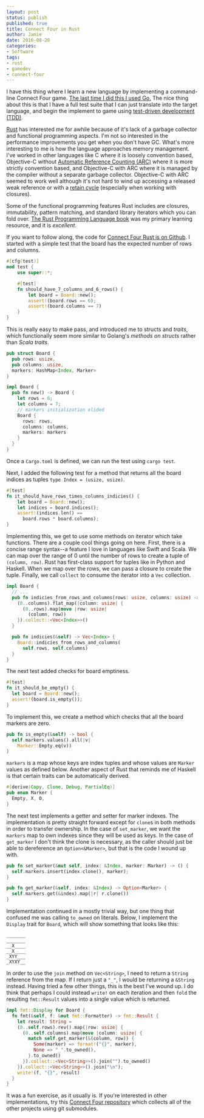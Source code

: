 ```yaml
---
layout: post
status: publish
published: true
title: Connect Four in Rust
author: Jamie
date: 2016-08-20
categories:
- Software
tags:
- rust
- gamedev
- connect-four
---
```



I have this thing where I learn a new language by implementing a
command-line Connect Four game.
[The last time I did this I used Go.](/programming/2013/10/02/connect-four-go.html)
The nice thing about this is that I have a full test suite that I can
just translate into the target language, and begin the implement to
game using [test-driven development
(TDD)](https://en.wikipedia.org/wiki/Test-driven_development).

[Rust](https://www.rust-lang.org/en-US/)
has interested me for awhile because of it's lack of a garbage
collector and functional programming aspects. I'm not so interested in
the performance improvements you get when you don't have GC. What's more
interesting to me is how the language approaches memory management. I've
worked in other languages like C where it is loosely convention based,
Objective-C without [Automatic Reference Counting
(ARC)](https://en.wikipedia.org/wiki/Automatic_Reference_Counting) where
it is more strictly convention based, and Objective-C with ARC where it
is managed by the compiler without a separate garbage collector.
Objective-C with ARC seemed to work well although it's not hard to wind
up accessing a released weak reference or with a [retain
cycle](https://digitalleaves.com/blog/2015/05/demystifying-retain-cycles-in-arc/)
(especially when working with closures).

Some of the functional programming features Rust includes are closures,
immutability, pattern matching, and standard library iterators which you
can fold over.  [The Rust Programming Language
book](https://doc.rust-lang.org/book/) was my primary learning resource,
and it is _excellent_.

If you want to follow along, the code for
[Connect Four Rust is on Github](https://github.com/jamiely/connect-four-rust).
I started with a simple test that the board has the expected number of
rows and columns.

```rust
#[cfg(test)]
mod test {
    use super::*;

    #[test]
    fn should_have_7_columns_and_6_rows() {
        let board = Board::new();
        assert!(board.rows == 6);
        assert!(board.columns == 7)
    }
}
```

This is really easy to make pass, and introduced me to structs and
_traits_, which functionally seem more similar to Golang's _methods on
structs_ rather than _Scala traits_.

```rust
pub struct Board {
  pub rows: usize,
  pub columns: usize,
  markers: HashMap<Index, Marker>
}

impl Board {
  pub fn new() -> Board {
    let rows = 6;
    let columns = 7;
    // markers initialization elided
    Board {
      rows: rows,
      columns: columns,
      markers: markers
    }
  }
}
```

Once a `Cargo.toml` is defined, we can run the test using `cargo test`.

Next, I added the following test for a method that returns all the board
indices as tuples `type Index = (usize, usize)`.

```rust
#[test]
fn it_should_have_rows_times_columns_indicies() {
    let board = Board::new();
    let indices = board.indices();
    assert!(indices.len() ==
      board.rows * board.columns);
}
```

Implementing this, we get to use some methods on iterator which take
functions. There are a couple cool things going on here. First, there is
a concise range syntax--a feature I love in languages like Swift and
Scala. We can map over the range of 0 until the number of rows to create
a tuple of `(column, row)`. Rust has first-class support for tuples like
in Python and Haskell. When we map over the rows, we can pass a closure
to create the tuple. Finally, we call `collect` to consume the iterator
into a `Vec` collection.

```rust
impl Board {
  // ...
  pub fn indicies_from_rows_and_columns(rows: usize, columns: usize) -> Vec<Index> {
    (0..columns).flat_map(|column: usize| {
      (0..rows).map(move |row: usize|
        (column, row))
    }).collect::<Vec<Index>>()
  }

  pub fn indicies(&self) -> Vec<Index> {
    Board::indicies_from_rows_and_columns(
      self.rows, self.columns)
  }
}
```

The next test added checks for board emptiness.

```rust
#[test]
fn it_should_be_empty() {
  let board = Board::new();
  assert!(board.is_empty());
}
```

To implement this, we create a method which checks that all the board
markers are zero.

```rust
pub fn is_empty(&self) -> bool {
  self.markers.values().all(|v|
    Marker::Empty.eq(v))
}
```
`markers` is a map whose keys are index tuples and whose values are
`Marker` values as defined below. Another aspect of Rust that reminds me
of Haskell is that certain traits can be automatically derived.

```rust
#[derive(Copy, Clone, Debug, PartialEq)]
pub enum Marker {
  Empty, X, O,
}
```

The next test implements a getter and setter for marker indexes. The
implementation is pretty straight forward except for `clone`s in both
methods in order to transfer ownership. In the case of `set_marker`, we
want the `markers` map to own indexes since they will be used as keys.
In the case of `get_marker` I don't think the clone is necessary, as the
caller should just be able to dereference an `Option<&Marker>`, but that
is the code I wound up with.

```rust
pub fn set_marker(&mut self, index: &Index, marker: Marker) -> () {
  self.markers.insert(index.clone(), marker);
}

pub fn get_marker(&self, index: &Index) -> Option<Marker> {
  self.markers.get(&index).map(|r| r.clone())
}
```

Implementation continued in a mostly trivial way, but one thing that
confused me was calling `to_owned` on literals. Below, I implement the
`Display` trait for `Board`, which will show something that looks like
this:

```
_______
_______
__X____
__X____
_XYY___
_XYXY__
```

In order to use the `join` method on `Vec<String>`, I need to return a
`String` reference from the map. If I return just a `"_"`, I would be
returning a `&String` instead. Having tried a few other things, this is
the best I've wound up. I do think that perhaps I could instead `write!`
on each iteration and then `fold` the resulting `fmt::Result` values
into a single value which is returned.

```rust
impl fmt::Display for Board {
  fn fmt(&self, f: &mut fmt::Formatter) -> fmt::Result {
    let result: String =
    (0..self.rows).rev().map(|row: usize| {
      (0..self.columns).map(move |column: usize| {
        match self.get_marker(&(column, row)) {
          Some(marker) => format!("{}", marker),
          None => "_".to_owned(),
        }.to_owned()
      }).collect::<Vec<String>>().join("").to_owned()
    }).collect::<Vec<String>>().join("\n");
    write!(f, "{}", result)
  }
}
```

It was a fun exercise, as it usually is. If you're interested in other
implementations, try this [Connect Four
repository](https://github.com/jamiely/connect-four) which collects all
of the other projects using git submodules.

